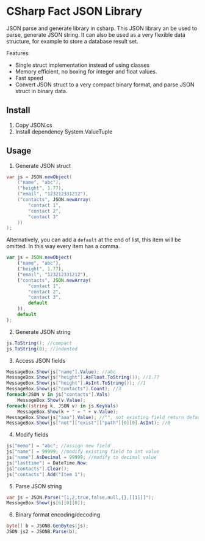 # CSharp Fact JSON Library

JSON parse and generate library in csharp.
This JSON library an be used to parse, generate JSON string. It can also be used as a very flexible data structure, for example to store a database result set.

Features:
- Single struct implementation instead of using classes
- Memory efficient, no boxing for integer and float values.
- Fast speed
- Convert JSON struct to a very compact binary format, and parse JSON struct in binary data.

## Install
1. Copy JSON.cs
2. Install dependency System.ValueTuple

## Usage
1. Generate JSON struct
```cs
var js = JSON.newObject(
	("name", "abc"),
	("height", 1.77),
	("email", "123212331212"),
	("contacts", JSON.newArray(
		"contact 1",
		"contact 2",
		"contact 3"
	))
);
```

Alternatively, you can add a `default` at the end of list, this item will be omitted. In this way every item has a comma.
```js
var js = JSON.newObject(
	("name", "abc"),
	("height", 1.77),
	("email", "123212331212"),
	("contacts", JSON.newArray(
		"contact 1",
		"contact 2",
		"contact 3",
		default
	)),
	default
);
```

2. Generate JSON string
```cs
js.ToString(); //compact
js.ToString(0); //indented
```

3. Access JSON fields
```cs
MessageBox.Show(js["name"].Value); //abc
MessageBox.Show(js["height"].AsFloat.ToString()); //1.77
MessageBox.Show(js["height"].AsInt.ToString()); //1
MessageBox.Show(js["contacts"].Count); //3
foreach(JSON v in js["contacts"].Vals)
	MessageBox.Show(v.Value);
foreach((string k, JSON v) in js.KeyVals)
	MessageBox.Show(k + " = " + v.Value);
MessageBox.Show(js["aaa"].Value); //"", not existing field return default values(empty string)
MessageBox.Show(js["not"]["exist"]["path"][0][0].AsInt); //0
```

4. Modify fields
```cs
js["memo"] = "abc"; //assign new field
js["name"] = 99999; //modify existing field to int value
js["name"].AsDecimal = 99999; //modify to decimal value
js["lasttime"] = DateTime.Now;
js["contacts"].Clear();
js["contacts"].Add("Item 1");
```

5. Parse JSON string
```cs
var js = JSON.Parse("[1,2,true,false,null,{},[[1]]]");
MessageBox.Show(js[6][0][0]);
```

6. Binary format encoding/decoding
```cs
byte[] b = JSONB.GenBytes(js);
JSON js2 = JSONB.Parse(b);
```
